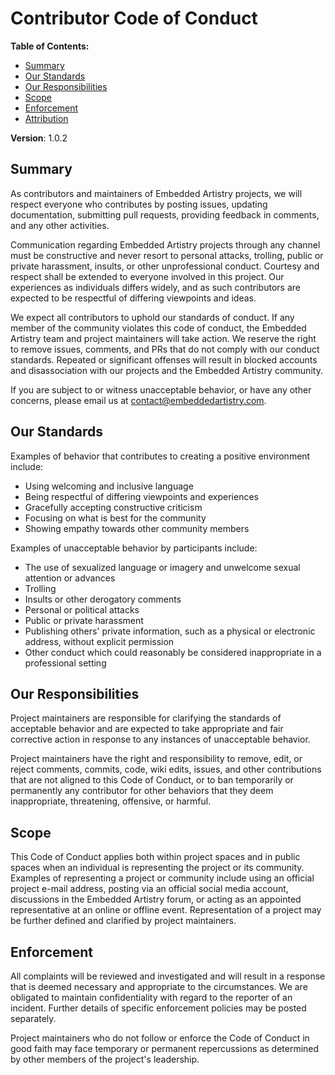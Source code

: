 # Contributor Code of Conduct

**Table of Contents:**

* [Summary](#summary)
* [Our Standards](#our-standards)
* [Our Responsibilities](#our-responsibilities)
* [Scope](#scope)
* [Enforcement](#enforcement)
* [Attribution](#attribution)

**Version**: 1.0.2

## Summary

As contributors and maintainers of Embedded Artistry projects, we will respect everyone who contributes by posting issues, updating documentation, submitting pull requests, providing feedback in comments, and any other activities.

Communication regarding Embedded Artistry projects through any channel must be constructive and never resort to personal attacks, trolling, public or private harassment, insults, or other unprofessional conduct. Courtesy and respect shall be extended to everyone involved in this project. Our experiences as individuals differs widely, and as such contributors are expected to be respectful of differing viewpoints and ideas.

We expect all contributors to uphold our standards of conduct. If any member of the community violates this code of conduct, the Embedded Artistry team and project maintainers will take action. We reserve the right to remove issues, comments, and PRs that do not comply with our conduct standards. Repeated or significant offenses will result in blocked accounts and disassociation with our projects and the Embedded Artistry community.

If you are subject to or witness unacceptable behavior, or have any other concerns, please email us at contact@embeddedartistry.com.

## Our Standards

Examples of behavior that contributes to creating a positive environment
include:

* Using welcoming and inclusive language
* Being respectful of differing viewpoints and experiences
* Gracefully accepting constructive criticism
* Focusing on what is best for the community
* Showing empathy towards other community members

Examples of unacceptable behavior by participants include:

* The use of sexualized language or imagery and unwelcome sexual attention or
  advances
* Trolling
* Insults or other derogatory comments
* Personal or political attacks
* Public or private harassment
* Publishing others' private information, such as a physical or electronic address, without explicit permission
* Other conduct which could reasonably be considered inappropriate in a professional setting

## Our Responsibilities

Project maintainers are responsible for clarifying the standards of acceptable behavior and are expected to take appropriate and fair corrective action in response to any instances of unacceptable behavior.

Project maintainers have the right and responsibility to remove, edit, or reject comments, commits, code, wiki edits, issues, and other contributions that are not aligned to this Code of Conduct, or to ban temporarily or permanently any contributor for other behaviors that they deem inappropriate, threatening, offensive, or harmful.

## Scope

This Code of Conduct applies both within project spaces and in public spaces when an individual is representing the project or its community. Examples of representing a project or community include using an official project e-mail address, posting via an official social media account, discussions in the Embedded Artistry forum, or acting as an appointed representative at an online or offline event. Representation of a project may be further defined and clarified by project maintainers.

## Enforcement
All complaints will be reviewed and investigated and will result in a response that is deemed necessary and appropriate to the circumstances. We are obligated to maintain confidentiality with regard to the reporter of an incident. Further details of specific enforcement policies may be posted separately.

Project maintainers who do not follow or enforce the Code of Conduct in good faith may face temporary or permanent repercussions as determined by other members of the project's leadership.
